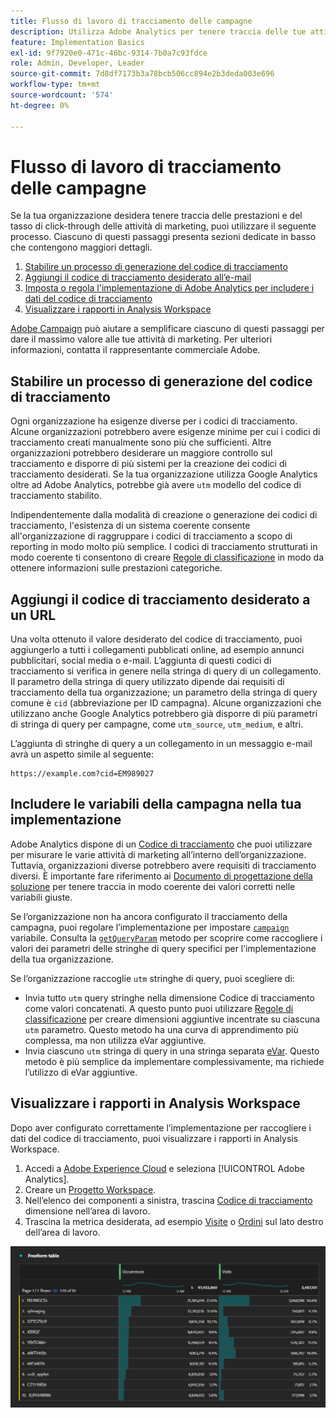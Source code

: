 ```yaml
---
title: Flusso di lavoro di tracciamento delle campagne
description: Utilizza Adobe Analytics per tenere traccia delle tue attività di marketing.
feature: Implementation Basics
exl-id: 9f7920e0-471c-46bc-9314-7b0a7c93fdce
role: Admin, Developer, Leader
source-git-commit: 7d8df7173b3a78bcb506cc894e2b3deda003e696
workflow-type: tm+mt
source-wordcount: '574'
ht-degree: 0%

---
```


# Flusso di lavoro di tracciamento delle campagne

Se la tua organizzazione desidera tenere traccia delle prestazioni e del tasso di click-through delle attività di marketing, puoi utilizzare il seguente processo. Ciascuno di questi passaggi presenta sezioni dedicate in basso che contengono maggiori dettagli.

1. [Stabilire un processo di generazione del codice di tracciamento](#establish-a-tracking-code-generation-process)
1. [Aggiungi il codice di tracciamento desiderato all’e-mail](#add-the-desired-tracking-code-to-the-email)
1. [Imposta o regola l&#39;implementazione di Adobe Analytics per includere i dati del codice di tracciamento](#include-campaign-variables-in-your-implementation)
1. [Visualizzare i rapporti in Analysis Workspace](#view-the-reports-in-analysis-workspace)

[Adobe Campaign](https://business.adobe.com/products/campaign/adobe-campaign.html) può aiutare a semplificare ciascuno di questi passaggi per dare il massimo valore alle tue attività di marketing. Per ulteriori informazioni, contatta il rappresentante commerciale Adobe.

## Stabilire un processo di generazione del codice di tracciamento

Ogni organizzazione ha esigenze diverse per i codici di tracciamento. Alcune organizzazioni potrebbero avere esigenze minime per cui i codici di tracciamento creati manualmente sono più che sufficienti. Altre organizzazioni potrebbero desiderare un maggiore controllo sul tracciamento e disporre di più sistemi per la creazione dei codici di tracciamento desiderati. Se la tua organizzazione utilizza Google Analytics oltre ad Adobe Analytics, potrebbe già avere `utm` modello del codice di tracciamento stabilito.

Indipendentemente dalla modalità di creazione o generazione dei codici di tracciamento, l&#39;esistenza di un sistema coerente consente all&#39;organizzazione di raggruppare i codici di tracciamento a scopo di reporting in modo molto più semplice. I codici di tracciamento strutturati in modo coerente ti consentono di creare [Regole di classificazione](/help/components/classifications/crb/classification-rule-builder.md) in modo da ottenere informazioni sulle prestazioni categoriche.

## Aggiungi il codice di tracciamento desiderato a un URL

Una volta ottenuto il valore desiderato del codice di tracciamento, puoi aggiungerlo a tutti i collegamenti pubblicati online, ad esempio annunci pubblicitari, social media o e-mail. L’aggiunta di questi codici di tracciamento si verifica in genere nella stringa di query di un collegamento. Il parametro della stringa di query utilizzato dipende dai requisiti di tracciamento della tua organizzazione; un parametro della stringa di query comune è `cid` (abbreviazione per ID campagna). Alcune organizzazioni che utilizzano anche Google Analytics potrebbero già disporre di più parametri di stringa di query per campagne, come `utm_source`, `utm_medium`, e altri.

L’aggiunta di stringhe di query a un collegamento in un messaggio e-mail avrà un aspetto simile al seguente:

```text
https://example.com?cid=EM989027
```

## Includere le variabili della campagna nella tua implementazione

Adobe Analytics dispone di un [Codice di tracciamento](/help/components/dimensions/tracking-code.md) che puoi utilizzare per misurare le varie attività di marketing all’interno dell’organizzazione. Tuttavia, organizzazioni diverse potrebbero avere requisiti di tracciamento diversi. È importante fare riferimento ai [Documento di progettazione della soluzione](../prepare/solution-design.md) per tenere traccia in modo coerente dei valori corretti nelle variabili giuste.

Se l’organizzazione non ha ancora configurato il tracciamento della campagna, puoi regolare l’implementazione per impostare [`campaign`](/help/implement/vars/page-vars/campaign.md) variabile. Consulta la [`getQueryParam`](/help/implement/vars/plugins/getqueryparam.md) metodo per scoprire come raccogliere i valori dei parametri delle stringhe di query specifici per l’implementazione della tua organizzazione.

Se l’organizzazione raccoglie `utm` stringhe di query, puoi scegliere di:

* Invia tutto `utm` query stringhe nella dimensione Codice di tracciamento come valori concatenati. A questo punto puoi utilizzare [Regole di classificazione](/help/components/classifications/crb/classification-rule-builder.md) per creare dimensioni aggiuntive incentrate su ciascuna `utm` parametro. Questo metodo ha una curva di apprendimento più complessa, ma non utilizza eVar aggiuntive.
* Invia ciascuno `utm` stringa di query in una stringa separata [eVar](/help/components/dimensions/evar.md). Questo metodo è più semplice da implementare complessivamente, ma richiede l’utilizzo di eVar aggiuntive.

## Visualizzare i rapporti in Analysis Workspace

Dopo aver configurato correttamente l’implementazione per raccogliere i dati del codice di tracciamento, puoi visualizzare i rapporti in Analysis Workspace.

1. Accedi a [Adobe Experience Cloud](https://experience.adobe.com) e seleziona [!UICONTROL Adobe Analytics].
1. Creare un [Progetto Workspace](/help/analyze/analysis-workspace/build-workspace-project/freeform-overview.md).
1. Nell’elenco dei componenti a sinistra, trascina [Codice di tracciamento](/help/components/dimensions/tracking-code.md) dimensione nell’area di lavoro.
1. Trascina la metrica desiderata, ad esempio [Visite](/help/components/metrics/visits.md) o [Ordini](/help/components/metrics/orders.md) sul lato destro dell’area di lavoro.

![Rapporto di tracciamento della campagna](../assets/campaign-tracking-report.png)
